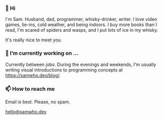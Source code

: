 ### 👋 Hi

I'm Sam. Husband, dad, programmer, whisky-drinker, writer. I love video games, lie-ins, cold weather, and being indoors. I buy more books than I read, I'm scared of spiders and wasps, and I put lots of ice in my whisky.

It's really nice to meet you.

### 🔭 I’m currently working on ...

Currently between jobs.
During the evenings and weekends, I'm usually writing visual introductions to programming concepts at
<https://samwho.dev/blog/>.

### 📫 How to reach me

Email is best. Please, no spam.

[hello@samwho.dev](mailto:hello@samwho.dev)

[1]: https://github.com/standardbroadcast

<!--
**samwho/samwho** is a ✨ _special_ ✨ repository because its `README.md` (this file) appears on your GitHub profile.

Here are some ideas to get you started:

- 🌱 I’m currently learning ...
- 👯 I’m looking to collaborate on ...
- 🤔 I’m looking for help with ...
- 💬 Ask me about ...
- 📫 How to reach me: ...
- 😄 Pronouns: ...
- ⚡ Fun fact: ...
-->
